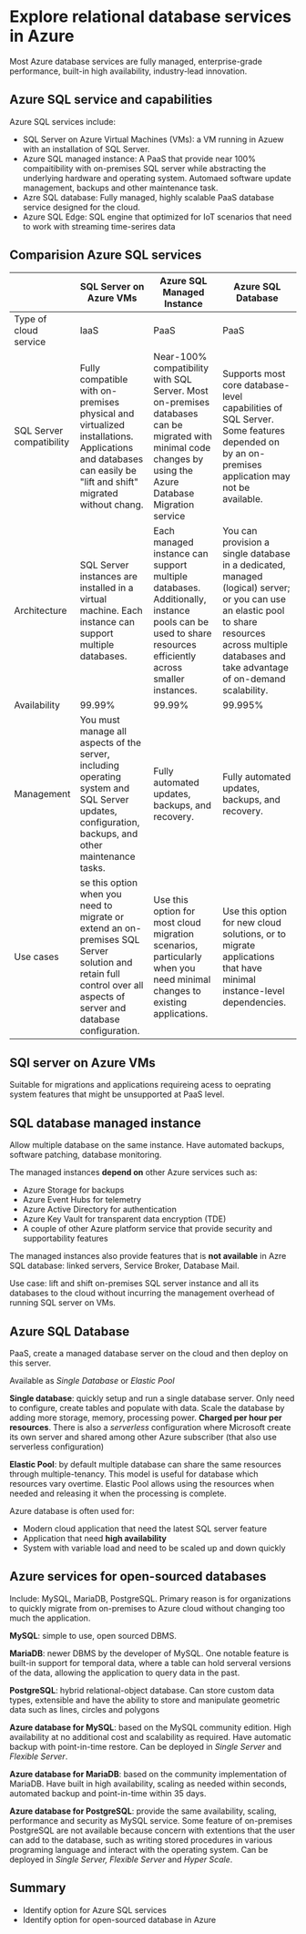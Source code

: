 # Explore relational database services in Azure

Most Azure database services are fully managed, enterprise-grade performance, built-in high availability, industry-lead innovation.

## Azure SQL service and capabilities

Azure SQL services include:
- SQL Server on Azure Virtual Machines (VMs): a VM running in Azuew with an installation of SQL Server.
- Azure SQL managed instance: A PaaS that provide near 100% compaitibility with on-premises SQL server while abstracting the underlying hardware and operating system. Automaed software update management, backups and other maintenance task.
- Azre SQL database: Fully managed, highly scalable PaaS database service designed for the cloud.
- Azure SQL Edge: SQL engine that optimized for IoT scenarios that need to work with streaming time-serires data

## Comparision Azure SQL services

| |SQL Server on Azure VMs | Azure SQL Managed Instance | Azure SQL Database |
| --- | --- | --- | --- |
| Type of cloud service| 	IaaS |	PaaS |	PaaS
| SQL Server compatibility |	Fully compatible with on-premises physical and virtualized installations. Applications and databases can easily be "lift and shift" migrated without chang. | Near-100% compatibility with SQL Server. Most on-premises databases can be migrated with minimal code changes by using the Azure Database Migration service | Supports most core database-level capabilities of SQL Server. Some features depended on by an on-premises application may not be available.
| Architecture | SQL Server instances are installed in a virtual machine. Each instance can support multiple databases. | Each managed instance can support multiple databases. Additionally, instance pools can be used to share resources efficiently across smaller instances. | You can provision a single database in a dedicated, managed (logical) server; or you can use an elastic pool to share resources across multiple databases and take advantage of on-demand scalability.
| Availability | 99.99% | 99.99% | 99.995%
| Management | You must manage all aspects of the server, including operating system and SQL Server updates, configuration, backups, and other maintenance tasks. | Fully automated updates, backups, and recovery. | Fully automated updates, backups, and recovery.
| Use cases | 	se this option when you need to migrate or extend an on-premises SQL Server solution and retain full control over all aspects of server and database configuration. | Use this option for most cloud migration scenarios, particularly when you need minimal changes to existing applications. | Use this option for new cloud solutions, or to migrate applications that have minimal instance-level dependencies.

## SQl server on Azure VMs

Suitable for migrations and applications requireing acess to oeprating system features that might be unsupported at PaaS level.

## SQL database managed instance

Allow multiple database on the same instance. Have automated backups, software patching, database monitoring.

The managed instances **depend on** other Azure services such as:
- Azure Storage for backups
- Azure Event Hubs for telemetry
- Azure Active Directory for authentication
- Azure Key Vault for transparent data encryption (TDE)
- A couple of other Azure platform service that provide security and supportability features

The managed instances also provide features that is **not available** in Azre SQL database: linked servers, Service Broker, Database Mail.

Use case: lift and shift on-premises SQL server instance and all its databases to the cloud without incurring the management overhead of running SQL server on VMs.

## Azure SQL Database

PaaS, create a managed database server on the cloud and then deploy on this server.

Available as *Single Database* or *Elastic Pool*

**Single database**: quickly setup and run a single database server. Only need to configure, create tables and populate with data. Scale the database by adding more storage, memory, processing power. **Charged per hour per resources**. There is also a *serverless* configuration where Microsoft create its own server and shared among other Azure subscriber (that also use serverless configuration)

**Elastic Pool**: by default multiple database can share the same resources through multiple-tenancy. This model is useful for database which resources vary overtime. Elastic Pool allows using the resources when needed and releasing it when the processing is complete.

Azure database is often used for:
- Modern cloud application that need the latest SQL server feature
- Application that need **high availability**
- System with variable load and need to be scaled up and down quickly

## Azure services for open-sourced databases

Include: MySQL, MariaDB, PostgreSQL. Primary reason is for organizations to quickly migrate from on-premises to Azure cloud without changing too much the application.

**MySQL**: simple to use, open sourced DBMS.

**MariaDB**: newer DBMS by the developer of MySQL. One notable feature is built-in support for temporal data, where a table can hold serveral versions of the data, allowing the application to query data in the past.

**PostgreSQL**: hybrid relational-object database. Can store custom data types, extensible and have the ability to store and manipulate geometric data such as lines, circles and polygons

**Azure database for MySQL**: based on the MySQL community edition. High availability at no additional cost and scalability as required. Have automatic backup with point-in-time restore. Can be deployed in *Single Server* and *Flexible Server*.

**Azure database for MariaDB**: based on the community implementation of MariaDB. Have built in high availability, scaling as needed within seconds, automated backup and point-in-time within 35 days.

**Azure database for PostgreSQL**: provide the same availability, scaling, performance and security as MySQL service. Some feature of on-premises PostgreSQL are not available because concern with extentions that the user can add to the database, such as writing stored procedures in various programing language and interact with the operating system. Can be deployed in *Single Server, Flexible Server* and *Hyper Scale*.

## Summary

- Identify option for Azure SQL services
- Identify option for open-sourced database in Azure